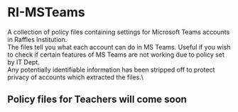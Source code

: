 # RI-MSTeams
A collection of policy files containing settings for Microsoft Teams accounts in Raffles Institution.\
The files tell you what each account can do in MS Teams. Useful if you wish to check if certain features of MS Teams are not working due to policy set by IT Dept.\
Any potentially identifiable information has been stripped off to protect privacy of accounts which extracted the files.\
## Policy files for Teachers will come soon
